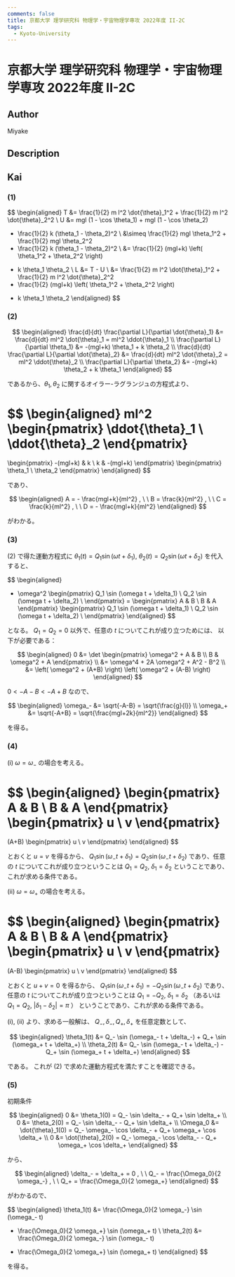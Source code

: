```yaml
---
comments: false
title: 京都大学 理学研究科 物理学・宇宙物理学専攻 2022年度 II-2C
tags:
  - Kyoto-University
---
```

# 京都大学 理学研究科 物理学・宇宙物理学専攻 2022年度 II-2C

## **Author**
Miyake

## **Description**

## **Kai**
### (1)

$$
\begin{aligned}
T
&= \frac{1}{2} m l^2 \dot{\theta}_1^2 + \frac{1}{2} m l^2 \dot{\theta}_2^2
\\
U
&= mgl (1 - \cos \theta_1) + mgl (1 - \cos \theta_2)
+ \frac{1}{2} k (\theta_1 - \theta_2)^2
\\
&\simeq \frac{1}{2} mgl \theta_1^2 + \frac{1}{2} mgl \theta_2^2
+ \frac{1}{2} k (\theta_1 - \theta_2)^2
\\
&= \frac{1}{2} (mgl+k) \left( \theta_1^2 + \theta_2^2 \right)
- k \theta_1 \theta_2
\\
L
&= T - U
\\
&=
\frac{1}{2} m l^2 \dot{\theta}_1^2 + \frac{1}{2} m l^2 \dot{\theta}_2^2
- \frac{1}{2} (mgl+k) \left( \theta_1^2 + \theta_2^2 \right)
+ k \theta_1 \theta_2
\end{aligned}
$$

### (2)

$$
\begin{aligned}
\frac{d}{dt} \frac{\partial L}{\partial \dot{\theta}_1}
&= \frac{d}{dt} ml^2 \dot{\theta}_1
= ml^2 \ddot{\theta}_1
\\
\frac{\partial L}{\partial \theta_1}
&= -(mgl+k) \theta_1 + k \theta_2
\\
\frac{d}{dt} \frac{\partial L}{\partial \dot{\theta}_2}
&= \frac{d}{dt} ml^2 \dot{\theta}_2
= ml^2 \ddot{\theta}_2
\\
\frac{\partial L}{\partial \theta_2}
&= -(mgl+k) \theta_2 + k \theta_1
\end{aligned}
$$

であるから、$\theta_1, \theta_2$ に関するオイラー-ラグランジュの方程式より、

$$
\begin{aligned}
ml^2 \begin{pmatrix} \ddot{\theta}_1 \\ \ddot{\theta}_2 \end{pmatrix}
=
\begin{pmatrix} -(mgl+k) & k \\ k & -(mgl+k) \end{pmatrix}
\begin{pmatrix} \theta_1 \\ \theta_2 \end{pmatrix}
\end{aligned}
$$

であり、

$$
\begin{aligned}
A = - \frac{mgl+k}{ml^2}
, \ \ 
B = \frac{k}{ml^2}
, \ \ 
C = \frac{k}{ml^2}
, \ \ 
D = - \frac{mgl+k}{ml^2}
\end{aligned}
$$

がわかる。

### (3)
(2) で得た運動方程式に
$\theta_1(t)=Q_1 \sin (\omega t + \delta_1), \ \theta_2(t)=Q_2 \sin (\omega t + \delta_2)$
を代入すると、

$$
\begin{aligned}
- \omega^2
\begin{pmatrix}
Q_1 \sin (\omega t + \delta_1) \\
Q_2 \sin (\omega t + \delta_2) \\
\end{pmatrix}
=
\begin{pmatrix} A & B \\ B & A \end{pmatrix}
\begin{pmatrix}
Q_1 \sin (\omega t + \delta_1) \\
Q_2 \sin (\omega t + \delta_2) \\
\end{pmatrix}
\end{aligned}
$$

となる。
$Q_1=Q_2=0$ 以外で、任意の $t$ についてこれが成り立つためには、
以下が必要である：

$$
\begin{aligned}
0
&= \det
\begin{pmatrix} \omega^2 + A & B \\ B & \omega^2 + A \end{pmatrix}
\\
&= \omega^4 + 2A \omega^2 + A^2 - B^2
\\
&= \left( \omega^2 + (A+B) \right) \left( \omega^2 + (A-B) \right)
\end{aligned}
$$

$0 \lt -A-B \lt -A+B$ なので、

$$
\begin{aligned}
\omega_- &= \sqrt{-A-B} = \sqrt{\frac{g}{l}}
\\
\omega_+ &= \sqrt{-A+B} = \sqrt{\frac{mgl+2k}{ml^2}}
\end{aligned}
$$

を得る。

### (4)
(i)
$\omega = \omega_-$ の場合を考える。

$$
\begin{aligned}
\begin{pmatrix} A & B \\ B & A \end{pmatrix}
\begin{pmatrix} u \\ v \end{pmatrix}
=
(A+B)
\begin{pmatrix} u \\ v \end{pmatrix}
\end{aligned}
$$

とおくと $u=v$ を得るから、
$Q_1 \sin (\omega_- t + \delta_1) = Q_2 \sin (\omega_- t + \delta_2)$
であり、任意の $t$ についてこれが成り立つということは
$Q_1 = Q_2, \ \delta_1 = \delta_2$ ということであり、
これが求める条件である。

(ii)
$\omega = \omega_+$ の場合を考える。

$$
\begin{aligned}
\begin{pmatrix} A & B \\ B & A \end{pmatrix}
\begin{pmatrix} u \\ v \end{pmatrix}
=
(A-B)
\begin{pmatrix} u \\ v \end{pmatrix}
\end{aligned}
$$

とおくと $u+v=0$ を得るから、
$Q_1 \sin (\omega_- t + \delta_1) = -Q_2 \sin (\omega_- t + \delta_2)$
であり、任意の $t$ についてこれが成り立つということは
$Q_1 = -Q_2, \ \delta_1 = \delta_2$
（あるいは $Q_1 = Q_2, \ |\delta_1 - \delta_2| = \pi$ ）
ということであり、これが求める条件である。

(i), (ii) より、求める一般解は、
$Q_-, \delta_-, Q_+, \delta_+$ を任意定数として、

$$
\begin{aligned}
\theta_1(t)
&= Q_- \sin (\omega_- t + \delta_-) + Q_+ \sin (\omega_+ t + \delta_+)
\\
\theta_2(t)
&= Q_- \sin (\omega_- t + \delta_-) - Q_+ \sin (\omega_+ t + \delta_+)
\end{aligned}
$$

である。
これが (2) で求めた運動方程式を満たすことを確認できる。

### (5)
初期条件

$$
\begin{aligned}
0 &= \theta_1(0) = Q_- \sin \delta_- + Q_+ \sin \delta_+
\\
0 &= \theta_2(0) = Q_- \sin \delta_- - Q_+ \sin \delta_+
\\
\Omega_0 &= \dot{\theta}_1(0)
= Q_- \omega_- \cos \delta_- + Q_+ \omega_+ \cos \delta_+
\\
0 &= \dot{\theta}_2(0)
= Q_- \omega_- \cos \delta_- - Q_+ \omega_+ \cos \delta_+
\end{aligned}
$$

から、

$$
\begin{aligned}
\delta_- = \delta_+ = 0
, \ \ 
Q_- = \frac{\Omega_0}{2 \omega_-}
, \ \ 
Q_+ = \frac{\Omega_0}{2 \omega_+}
\end{aligned}
$$

がわかるので、

$$
\begin{aligned}
\theta_1(t)
&= \frac{\Omega_0}{2 \omega_-} \sin (\omega_- t)
+ \frac{\Omega_0}{2 \omega_+} \sin (\omega_+ t)
\\
\theta_2(t)
&= \frac{\Omega_0}{2 \omega_-} \sin (\omega_- t)
- \frac{\Omega_0}{2 \omega_+} \sin (\omega_+ t)
\end{aligned}
$$

を得る。